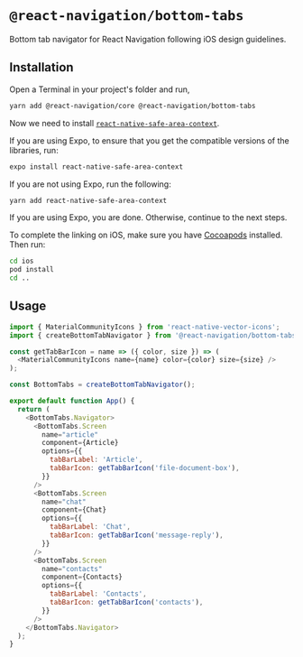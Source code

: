 # `@react-navigation/bottom-tabs`

Bottom tab navigator for React Navigation following iOS design guidelines.

## Installation

Open a Terminal in your project's folder and run,

```sh
yarn add @react-navigation/core @react-navigation/bottom-tabs
```

Now we need to install [`react-native-safe-area-context`](https://github.com/th3rdwave/react-native-safe-area-context).

If you are using Expo, to ensure that you get the compatible versions of the libraries, run:

```sh
expo install react-native-safe-area-context
```

If you are not using Expo, run the following:

```sh
yarn add react-native-safe-area-context
```

If you are using Expo, you are done. Otherwise, continue to the next steps.

To complete the linking on iOS, make sure you have [Cocoapods](https://cocoapods.org/) installed. Then run:

```sh
cd ios
pod install
cd ..
```

## Usage

```js
import { MaterialCommunityIcons } from 'react-native-vector-icons';
import { createBottomTabNavigator } from '@react-navigation/bottom-tabs';

const getTabBarIcon = name => ({ color, size }) => (
  <MaterialCommunityIcons name={name} color={color} size={size} />
);

const BottomTabs = createBottomTabNavigator();

export default function App() {
  return (
    <BottomTabs.Navigator>
      <BottomTabs.Screen
        name="article"
        component={Article}
        options={{
          tabBarLabel: 'Article',
          tabBarIcon: getTabBarIcon('file-document-box'),
        }}
      />
      <BottomTabs.Screen
        name="chat"
        component={Chat}
        options={{
          tabBarLabel: 'Chat',
          tabBarIcon: getTabBarIcon('message-reply'),
        }}
      />
      <BottomTabs.Screen
        name="contacts"
        component={Contacts}
        options={{
          tabBarLabel: 'Contacts',
          tabBarIcon: getTabBarIcon('contacts'),
        }}
      />
    </BottomTabs.Navigator>
  );
}
```
